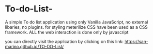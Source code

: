 # To-do-List-
A simple To do list application using only Vanilla JavaScript, no external libaries, no plugins.
for styling meterilize CSS have been used as a CSS framework.
ALL the web interaction is done only by javascript

you can directly visit the application by clicking on this link:  https://san-marino.github.io/TO-DO-List/
